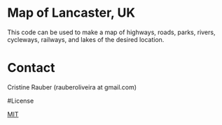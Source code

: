 # Map of Lancaster, UK

This code can be used to make a map of highways, roads, parks, rivers, cycleways, railways, and lakes of the desired location.

# Contact

Cristine Rauber (rauberoliveira at gmail.com)

#License

[MIT]()
